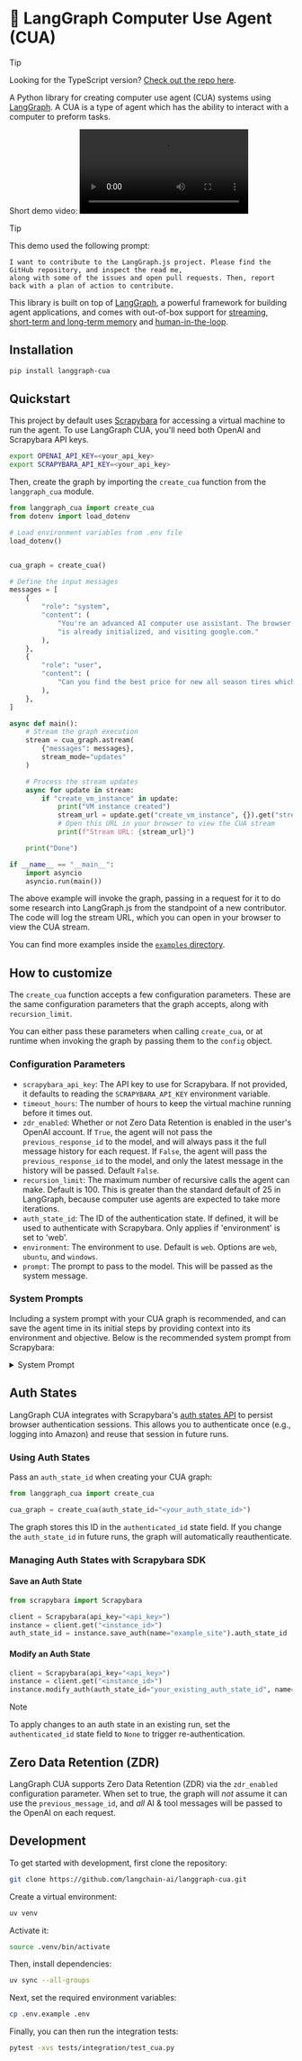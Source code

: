 # 🤖 LangGraph Computer Use Agent (CUA)

> [!TIP]
> Looking for the TypeScript version? [Check out the repo here](https://github.com/langchain-ai/langgraphjs/tree/main/libs/langgraph-cua).

A Python library for creating computer use agent (CUA) systems using [LangGraph](https://github.com/langchain-ai/langgraph). A CUA is a type of agent which has the ability to interact with a computer to preform tasks.

Short demo video:
<video src="https://github.com/user-attachments/assets/7fd0ab05-fecc-46f5-961b-6624cb254ac2" controls></video>

> [!TIP]
> This demo used the following prompt:
> ```
> I want to contribute to the LangGraph.js project. Please find the GitHub repository, and inspect the read me,
> along with some of the issues and open pull requests. Then, report back with a plan of action to contribute.
> ```

This library is built on top of [LangGraph](https://github.com/langchain-ai/langgraph), a powerful framework for building agent applications, and comes with out-of-box support for [streaming](https://langchain-ai.github.io/langgraph/how-tos/#streaming), [short-term and long-term memory](https://langchain-ai.github.io/langgraph/concepts/memory/) and [human-in-the-loop](https://langchain-ai.github.io/langgraph/concepts/human_in_the_loop/).

## Installation

```bash
pip install langgraph-cua
```

## Quickstart

This project by default uses [Scrapybara](https://scrapybara.com/) for accessing a virtual machine to run the agent. To use LangGraph CUA, you'll need both OpenAI and Scrapybara API keys.

```bash
export OPENAI_API_KEY=<your_api_key>
export SCRAPYBARA_API_KEY=<your_api_key>
```

Then, create the graph by importing the `create_cua` function from the `langgraph_cua` module.

```python
from langgraph_cua import create_cua
from dotenv import load_dotenv

# Load environment variables from .env file
load_dotenv()


cua_graph = create_cua()

# Define the input messages
messages = [
    {
        "role": "system",
        "content": (
            "You're an advanced AI computer use assistant. The browser you are using "
            "is already initialized, and visiting google.com."
        ),
    },
    {
        "role": "user",
        "content": (
            "Can you find the best price for new all season tires which will fit on my 2019 Subaru Forester?"
        ),
    },
]

async def main():
    # Stream the graph execution
    stream = cua_graph.astream(
        {"messages": messages},
        stream_mode="updates"
    )

    # Process the stream updates
    async for update in stream:
        if "create_vm_instance" in update:
            print("VM instance created")
            stream_url = update.get("create_vm_instance", {}).get("stream_url")
            # Open this URL in your browser to view the CUA stream
            print(f"Stream URL: {stream_url}")

    print("Done")

if __name__ == "__main__":
    import asyncio
    asyncio.run(main())
```

The above example will invoke the graph, passing in a request for it to do some research into LangGraph.js from the standpoint of a new contributor. The code will log the stream URL, which you can open in your browser to view the CUA stream.

You can find more examples inside the [`examples` directory](./examples/).

## How to customize

The `create_cua` function accepts a few configuration parameters. These are the same configuration parameters that the graph accepts, along with `recursion_limit`.

You can either pass these parameters when calling `create_cua`, or at runtime when invoking the graph by passing them to the `config` object.

### Configuration Parameters

- `scrapybara_api_key`: The API key to use for Scrapybara. If not provided, it defaults to reading the `SCRAPYBARA_API_KEY` environment variable.
- `timeout_hours`: The number of hours to keep the virtual machine running before it times out.
- `zdr_enabled`: Whether or not Zero Data Retention is enabled in the user's OpenAI account. If `True`, the agent will not pass the `previous_response_id` to the model, and will always pass it the full message history for each request. If `False`, the agent will pass the `previous_response_id` to the model, and only the latest message in the history will be passed. Default `False`.
- `recursion_limit`: The maximum number of recursive calls the agent can make. Default is 100. This is greater than the standard default of 25 in LangGraph, because computer use agents are expected to take more iterations.
- `auth_state_id`: The ID of the authentication state. If defined, it will be used to authenticate with Scrapybara. Only applies if 'environment' is set to 'web'.
- `environment`: The environment to use. Default is `web`. Options are `web`, `ubuntu`, and `windows`.
- `prompt`: The prompt to pass to the model. This will be passed as the system message.

### System Prompts

Including a system prompt with your CUA graph is recommended, and can save the agent time in its initial steps by providing context into its environment and objective. Below is the recommended system prompt from Scrapybara:

<details><summary>System Prompt</summary>
    
    You have access to an Ubuntu VM with internet connectivity. You can install Ubuntu applications using the bash tool (prefer curl over wget).  

    ### Handling HTML and Large Text Output  
    - To read an HTML file, open it in Chromium using the address bar.  

    ### Interacting with Web Pages and Forms  
    - Zoom out or scroll to ensure all content is visible.  
    - When interacting with input fields:  
    - Clear the field first using `Ctrl+A` and `Delete`.  
    - Take an extra screenshot after pressing "Enter" to confirm the input was submitted correctly.  
    - Move the mouse to the next field after submission.  

    ### Efficiency and Authentication  
    - Computer function calls take time; optimize by stringing together related actions when possible.  
    - You are allowed to take actions on authenticated sites on behalf of the user.  
    - Assume the user has already authenticated if they request access to a site.  
    - For logging into additional sites, ask the user to use Auth Contexts or the Interactive Desktop.  

    ### Handling Black Screens  
    - If the first screenshot shows a black screen:  
    - Click the center of the screen.  
    - Take another screenshot.  

    ### Best Practices  
    - If given a complex task, break it down into smaller steps and ask for details only when necessary.  
    - Read web pages thoroughly by scrolling down until sufficient information is gathered.  
    - Explain each action you take and why.  
    - Avoid asking for confirmation on routine actions (e.g., pressing "Enter" after typing a URL). Seek clarification only for ambiguous or critical actions (e.g., deleting files or submitting sensitive information).  
    - If a user's request implies the need for external information, assume they want you to search for it and provide the answer directly.  

    ### Date Context  
    Today's date is {todays_date}


If you choose to use this prompt, ensure you're populating the `{todays_date}` placeholder with the current date.

</details>

## Auth States

LangGraph CUA integrates with Scrapybara's [auth states API](https://docs.scrapybara.com/auth-states) to persist browser authentication sessions. This allows you to authenticate once (e.g., logging into Amazon) and reuse that session in future runs.

### Using Auth States

Pass an `auth_state_id` when creating your CUA graph:

```python
from langgraph_cua import create_cua

cua_graph = create_cua(auth_state_id="<your_auth_state_id>")
```

The graph stores this ID in the `authenticated_id` state field. If you change the `auth_state_id` in future runs, the graph will automatically reauthenticate.

### Managing Auth States with Scrapybara SDK

#### Save an Auth State

```python
from scrapybara import Scrapybara

client = Scrapybara(api_key="<api_key>")
instance = client.get("<instance_id>")
auth_state_id = instance.save_auth(name="example_site").auth_state_id
```

#### Modify an Auth State

```python
client = Scrapybara(api_key="<api_key>")
instance = client.get("<instance_id>")
instance.modify_auth(auth_state_id="your_existing_auth_state_id", name="renamed_auth_state")
```

> [!NOTE]
> To apply changes to an auth state in an existing run, set the `authenticated_id` state field to `None` to trigger re-authentication.


## Zero Data Retention (ZDR)

LangGraph CUA supports Zero Data Retention (ZDR) via the `zdr_enabled` configuration parameter. When set to true, the graph will _not_ assume it can use the `previous_message_id`, and _all_ AI & tool messages will be passed to the OpenAI on each request.

## Development

To get started with development, first clone the repository:

```bash
git clone https://github.com/langchain-ai/langgraph-cua.git
```

Create a virtual environment:

```bash
uv venv
```

Activate it:

```bash
source .venv/bin/activate
```

Then, install dependencies:

```bash
uv sync --all-groups
```

Next, set the required environment variables:

```bash
cp .env.example .env
```

Finally, you can then run the integration tests:

```bash
pytest -xvs tests/integration/test_cua.py
```
